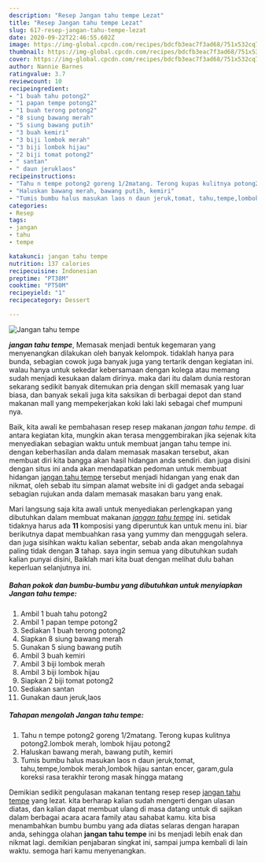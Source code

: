```yaml
---
description: "Resep Jangan tahu tempe Lezat"
title: "Resep Jangan tahu tempe Lezat"
slug: 617-resep-jangan-tahu-tempe-lezat
date: 2020-09-22T22:46:55.602Z
image: https://img-global.cpcdn.com/recipes/bdcfb3eac7f3ad68/751x532cq70/jangan-tahu-tempe-foto-resep-utama.jpg
thumbnail: https://img-global.cpcdn.com/recipes/bdcfb3eac7f3ad68/751x532cq70/jangan-tahu-tempe-foto-resep-utama.jpg
cover: https://img-global.cpcdn.com/recipes/bdcfb3eac7f3ad68/751x532cq70/jangan-tahu-tempe-foto-resep-utama.jpg
author: Nannie Barnes
ratingvalue: 3.7
reviewcount: 10
recipeingredient:
- "1 buah tahu potong2"
- "1 papan tempe potong2"
- "1 buah terong potong2"
- "8 siung bawang merah"
- "5 siung bawang putih"
- "3 buah kemiri"
- "3 biji lombok merah"
- "3 biji lombok hijau"
- "2 biji tomat potong2"
- " santan"
- " daun jeruklaos"
recipeinstructions:
- "Tahu n tempe potong2 goreng 1/2matang. Terong kupas kulitnya potong2.lombok merah, lombok hijau potong2"
- "Haluskan bawang merah, bawang putih, kemiri"
- "Tumis bumbu halus masukan laos n daun jeruk,tomat, tahu,tempe,lombok merah,lombok hijau santan encer, garam,gula koreksi rasa terakhir terong masak hingga matang"
categories:
- Resep
tags:
- jangan
- tahu
- tempe

katakunci: jangan tahu tempe 
nutrition: 137 calories
recipecuisine: Indonesian
preptime: "PT38M"
cooktime: "PT50M"
recipeyield: "1"
recipecategory: Dessert

---
```



![Jangan tahu tempe](https://img-global.cpcdn.com/recipes/bdcfb3eac7f3ad68/751x532cq70/jangan-tahu-tempe-foto-resep-utama.jpg)

<b><i>jangan tahu tempe</i></b>, Memasak menjadi bentuk kegemaran yang menyenangkan dilakukan oleh banyak kelompok. tidaklah hanya para bunda, sebagian cowok juga banyak juga yang tertarik dengan kegiatan ini. walau hanya untuk sekedar kebersamaan dengan kolega atau memang sudah menjadi kesukaan dalam dirinya. maka dari itu dalam dunia restoran sekarang sedikit banyak ditemukan pria dengan skill memasak yang luar biasa, dan banyak sekali juga kita saksikan di berbagai depot dan stand makanan mall yang mempekerjakan koki laki laki sebagai chef mumpuni nya.

Baik, kita awali ke pembahasan resep resep makanan <i>jangan tahu tempe</i>. di antara kegiatan kita, mungkin akan terasa menggembirakan jika sejenak kita menyediakan sebagian waktu untuk membuat jangan tahu tempe ini. dengan keberhasilan anda dalam memasak masakan tersebut, akan membuat diri kita bangga akan hasil hidangan anda sendiri. dan juga disini dengan situs ini anda akan mendapatkan pedoman untuk membuat hidangan <u>jangan tahu tempe</u> tersebut menjadi hidangan yang enak dan nikmat, oleh sebab itu simpan alamat website ini di gadget anda sebagai sebagian rujukan anda dalam memasak masakan baru yang enak.




Mari langsung saja kita awali untuk menyediakan perlengkapan yang dibutuhkan dalam membuat makanan <u><i>jangan tahu tempe</i></u> ini. setidak tidaknya harus ada <b>11</b> komposisi yang diperuntuk kan untuk menu ini. biar berikutnya dapat membuahkan rasa yang yummy dan menggugah selera. dan juga sisihkan waktu kalian sebentar, sebab anda akan mengolahnya paling tidak dengan <b>3</b> tahap. saya ingin semua yang dibutuhkan sudah kalian punyai disini, Baiklah mari kita buat dengan melihat dulu bahan keperluan selanjutnya ini.

<!--inarticleads1-->

##### Bahan pokok dan bumbu-bumbu yang dibutuhkan untuk menyiapkan Jangan tahu tempe:

1. Ambil 1 buah tahu potong2
1. Ambil 1 papan tempe potong2
1. Sediakan 1 buah terong potong2
1. Siapkan 8 siung bawang merah
1. Gunakan 5 siung bawang putih
1. Ambil 3 buah kemiri
1. Ambil 3 biji lombok merah
1. Ambil 3 biji lombok hijau
1. Siapkan 2 biji tomat potong2
1. Sediakan  santan
1. Gunakan  daun jeruk,laos




<!--inarticleads2-->

##### Tahapan mengolah Jangan tahu tempe:

1. Tahu n tempe potong2 goreng 1/2matang. Terong kupas kulitnya potong2.lombok merah, lombok hijau potong2
1. Haluskan bawang merah, bawang putih, kemiri
1. Tumis bumbu halus masukan laos n daun jeruk,tomat, tahu,tempe,lombok merah,lombok hijau santan encer, garam,gula koreksi rasa terakhir terong masak hingga matang




Demikian sedikit pengulasan makanan tentang resep resep <u>jangan tahu tempe</u> yang lezat. kita berharap kalian sudah mengerti dengan ulasan diatas, dan kalian dapat membuat ulang di masa datang untuk di sajikan dalam berbagai acara acara family atau sahabat kamu. kita bisa menambahkan bumbu bumbu yang ada diatas selaras dengan harapan anda, sehingga olahan <b>jangan tahu tempe</b> ini bs menjadi lebih enak dan nikmat lagi. demikian penjabaran singkat ini, sampai jumpa kembali di lain waktu. semoga hari kamu menyenangkan.
